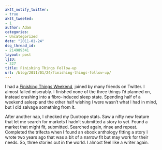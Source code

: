 ```yaml
---
aktt_notify_twitter:
- true
aktt_tweeted:
- 1
author: Adam
categories:
- Uncategorized
date: "2011-01-24"
dsq_thread_id:
- 214989341
layout: post
ljID:
- 327
title: Finishing Things Follow-up
url: /blog/2011/01/24/finishing-things-follow-up/
---
```

I had a [Finishing Things Weekend](1), joined by many friends on Twitter. I almost failed miserably. I finished none of the three things I&#8217;d planned on, instead crashing into a fibro-induced sleep state. Spending half of a weekend asleep and the other half wishing I were wasn&#8217;t what I had in mind, but I did salvage something from it.

After another nap, I checked my Duotrope stats. Saw a nifty new feature that let me search for markets I hadn&#8217;t submitted a story to yet. Found a market that might fit, submitted. Searched again, rinse and repeat. Completed the trifecta when I found an ebook anthology fitting a story I wrote two years ago that was a bit of a narrow fit but may work for their needs. So, three stories out in the world. I almost feel like a writer again.

 [1]: http://www.adamisrael.com/blog/2011/01/21/finishing-things-weekend/
